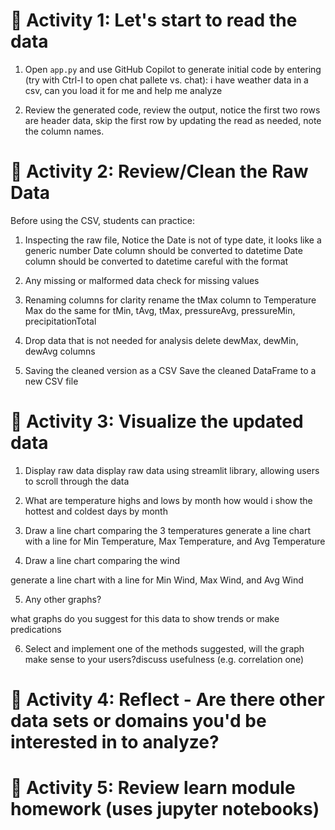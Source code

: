 # 🧪 Activity 1: Let's start to read the data

1. Open `app.py` and use GitHub Copilot to generate initial code by entering (try with Ctrl-I to open chat pallete vs. chat): 
i have weather data in a csv, can you load it for me and help me analyze

2. Review the generated code, review the output, notice the first two rows are header data, skip the first row by updating the read as needed, note the column names.  

# 🧪 Activity 2: Review/Clean the Raw Data

Before using the CSV, students can practice:
1. Inspecting the raw file, Notice the Date is not of type date, it looks like a generic number
Date column should be converted to datetime
Date column should be converted to datetime careful with the format

2. Any missing or malformed data
check for missing values

3. Renaming columns for clarity
rename the tMax column to Temperature Max
do the same for tMin, tAvg, tMax, pressureAvg, pressureMin, precipitationTotal

4. Drop data that is not needed for analysis
delete dewMax, dewMin, dewAvg columns

5. Saving the cleaned version as a CSV
Save the cleaned DataFrame to a new CSV file

# 🧪 Activity 3: Visualize the updated data
1. Display raw data
display raw data using streamlit library, allowing users to scroll through the data 

2. What are temperature highs and lows by month
how would i show the hottest and coldest days by month

3. Draw a line chart comparing the 3 temperatures
generate a line chart with a line for Min Temperature, Max Temperature, and Avg Temperature

4. Draw a line chart comparing the wind

generate a line chart with a line for Min Wind, Max Wind, and Avg Wind

5. Any other graphs? 

what graphs do you suggest for this data to show trends or make predications

6. Select and implement one of the methods suggested, will the graph make sense to your users?discuss usefulness (e.g. correlation one)

# 🧪 Activity 4: Reflect - Are there other data sets or domains you'd be interested in to analyze?

# 🧪 Activity 5: Review learn module homework (uses jupyter notebooks)
